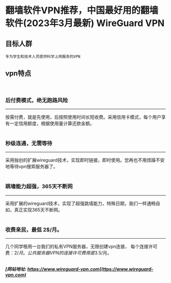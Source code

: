 
# 翻墙软件VPN推荐，中国最好用的翻墙软件(2023年3月最新) WireGuard VPN

## 目标人群
    专为学生和技术人员提供科学上网服务的VPN

## vpn特点
<br />

### 后付费模式，绝无跑路风险
---
按需付费，就是先使用，后按照使用时间长短收费。采用信用卡模式，每个用户享有一定信用额度，根据使用量计算还款金额。
<br />
<br />

### 秒级连通，无需等待
---
采用独创的扩展wireguard技术，实现即时链接，即时使用。您再也不用烦躁不安地等待vpn搜索服务器了。
<br />
<br />

### 跳墙能力超强，365天不断网
---
采用扩展的wireguard技术，实现了超强跳墙能力，特殊日期，我们一样通畅自如，真正实现365天不断网。
<br />
<br />

### 收费亲民，最低 2$/月。
---
几个同学租用一台我们的私有VPN服务器，无限创建vpn连接， 每个连接许可费：2$/月。公共服务器VPN的连接许可费用是3.5$/月。
<br />
<br />

***[网站地址: https://www.wireguard-vpn.com](ttps://www.wireguard-vpn.com)***
[](https://www.wireguard-vpn.com)


